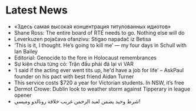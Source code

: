 # Latest News
-  «Здесь самая высокая концентрация титулованных идиотов»
-  Shane Ross: The entire board of RTÉ needs to go. Nothing else will do
-  Leverkuzen pojačava ofanzivu: Stigao napadač iz Betisa
-  ‘This is it, I thought. He’s going to kill me’ — my four days in Schull with Ian Bailey
-  Editorial: Genocide to the fore in Holocaust remembrances
-  Sự kiện chưa từng có: Trận đấu phải đá lại vì VAR
-  ‘I said if the acting ever went tits up, he'd have a job for life’ – AskPaul founder on his pact with best friend Aidan Turner
-  This service costs $720 a year for Victorian students. In NSW, it’s free
-  Dermot Crowe: Dublin look to weather storm against Tipperary in league opener
-  شرط وحيد يضمن لعبد الرحمن غريب خلافة رونالدو وميسي!
